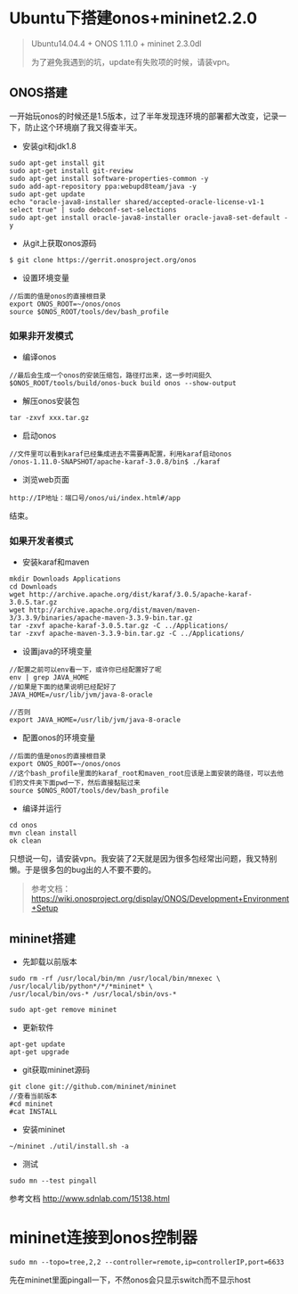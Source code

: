 # Ubuntu下搭建onos+mininet2.2.0

> Ubuntu14.04.4 + ONOS 1.11.0 + mininet 2.3.0dl
> 
> 为了避免我遇到的坑，update有失败项的时候，请装vpn。

## ONOS搭建
一开始玩onos的时候还是1.5版本，过了半年发现连环境的部署都大改变，记录一下，防止这个环境崩了我又得查半天。

* 安装git和jdk1.8
```
sudo apt-get install git
sudo apt-get install git-review
sudo apt-get install software-properties-common -y 
sudo add-apt-repository ppa:webupd8team/java -y 
sudo apt-get update 
echo "oracle-java8-installer shared/accepted-oracle-license-v1-1 select true" | sudo debconf-set-selections 
sudo apt-get install oracle-java8-installer oracle-java8-set-default -y
```
* 从git上获取onos源码
```
$ git clone https://gerrit.onosproject.org/onos
```
* 设置环境变量
```
//后面的值是onos的直接根目录
export ONOS_ROOT=~/onos/onos
source $ONOS_ROOT/tools/dev/bash_profile

```
 ### 如果非开发模式
* 编译onos
```
//最后会生成一个onos的安装压缩包，路径打出来，这一步时间挺久
$ONOS_ROOT/tools/build/onos-buck build onos --show-output
```
* 解压onos安装包
```
tar -zxvf xxx.tar.gz
```
* 启动onos
```
//文件里可以看到karaf已经集成进去不需要再配置，利用karaf启动onos
/onos-1.11.0-SNAPSHOT/apache-karaf-3.0.8/bin$ ./karaf
```
* 浏览web页面
```
http://IP地址：端口号/onos/ui/index.html#/app
```
结束。

### 如果开发者模式
* 安装karaf和maven
```
mkdir Downloads Applications
cd Downloads
wget http://archive.apache.org/dist/karaf/3.0.5/apache-karaf-3.0.5.tar.gz
wget http://archive.apache.org/dist/maven/maven-3/3.3.9/binaries/apache-maven-3.3.9-bin.tar.gz
tar -zxvf apache-karaf-3.0.5.tar.gz -C ../Applications/
tar -zxvf apache-maven-3.3.9-bin.tar.gz -C ../Applications/
```

* 设置java的环境变量
```
//配置之前可以env看一下，或许你已经配置好了呢
env | grep JAVA_HOME
//如果是下面的结果说明已经配好了
JAVA_HOME=/usr/lib/jvm/java-8-oracle

//否则
export JAVA_HOME=/usr/lib/jvm/java-8-oracle
```
* 配置onos的环境变量
```
//后面的值是onos的直接根目录
export ONOS_ROOT=~/onos/onos
//这个bash_profile里面的karaf_root和maven_root应该是上面安装的路径，可以去他们的文件夹下面pwd一下，然后直接黏贴过来
source $ONOS_ROOT/tools/dev/bash_profile
```

* 编译并运行
```
cd onos
mvn clean install
ok clean
```





只想说一句，请安装vpn。我安装了2天就是因为很多包经常出问题，我又特别懒。于是很多包的bug出的人不要不要的。


>参考文档：
https://wiki.onosproject.org/display/ONOS/Development+Environment+Setup

## mininet搭建

* 先卸载以前版本
```
sudo rm -rf /usr/local/bin/mn /usr/local/bin/mnexec \
/usr/local/lib/python*/*/*mininet* \
/usr/local/bin/ovs-* /usr/local/sbin/ovs-*

sudo apt-get remove mininet
```

* 更新软件
```
apt-get update
apt-get upgrade
```
* git获取mininet源码
```
git clone git://github.com/mininet/mininet
//查看当前版本
#cd mininet
#cat INSTALL
```
* 安装mininet
```
~/mininet ./util/install.sh -a
```
* 测试
```
sudo mn --test pingall
```

参考文档
http://www.sdnlab.com/15138.html

# mininet连接到onos控制器
> 
```
sudo mn --topo=tree,2,2 --controller=remote,ip=controllerIP,port=6633
```

先在mininet里面pingall一下，不然onos会只显示switch而不显示host